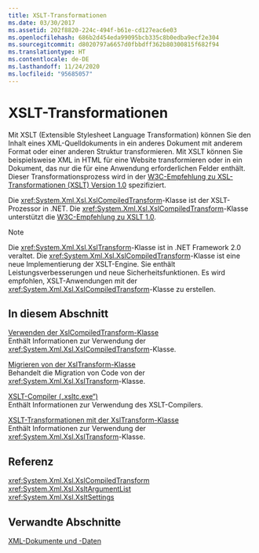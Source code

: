 ```yaml
---
title: XSLT-Transformationen
ms.date: 03/30/2017
ms.assetid: 202f8820-224c-494f-b61e-cd127eac6e03
ms.openlocfilehash: 686b2d454eda99095bcb335c8b0edba9ecf2e304
ms.sourcegitcommit: d8020797a6657d0fbbdff362b80300815f682f94
ms.translationtype: HT
ms.contentlocale: de-DE
ms.lasthandoff: 11/24/2020
ms.locfileid: "95685057"
---
```

# <a name="xslt-transformations"></a>XSLT-Transformationen

Mit XSLT (Extensible Stylesheet Language Transformation) können Sie den Inhalt eines XML-Quelldokuments in ein anderes Dokument mit anderem Format oder einer anderen Struktur transformieren. Mit XSLT können Sie beispielsweise XML in HTML für eine Website transformieren oder in ein Dokument, das nur die für eine Anwendung erforderlichen Felder enthält. Dieser Transformationsprozess wird in der [W3C-Empfehlung zu XSL-Transformationen (XSLT) Version 1.0](https://www.w3.org/TR/xslt-10/) spezifiziert.  
  
 Die <xref:System.Xml.Xsl.XslCompiledTransform>-Klasse ist der XSLT-Prozessor in .NET. Die <xref:System.Xml.Xsl.XslCompiledTransform>-Klasse unterstützt die [W3C-Empfehlung zu XSLT 1.0](https://www.w3.org/TR/xslt-10/).  
  
> [!NOTE]
> Die <xref:System.Xml.Xsl.XslTransform>-Klasse ist in .NET Framework 2.0 veraltet. Die <xref:System.Xml.Xsl.XslCompiledTransform>-Klasse ist eine neue Implementierung der XSLT-Engine. Sie enthält Leistungsverbesserungen und neue Sicherheitsfunktionen. Es wird empfohlen, XSLT-Anwendungen mit der <xref:System.Xml.Xsl.XslCompiledTransform>-Klasse zu erstellen.  
  
## <a name="in-this-section"></a>In diesem Abschnitt  

 [Verwenden der XslCompiledTransform-Klasse](using-the-xslcompiledtransform-class.md)  
 Enthält Informationen zur Verwendung der <xref:System.Xml.Xsl.XslCompiledTransform>-Klasse.  
  
 [Migrieren von der XslTransform-Klasse](migrating-from-the-xsltransform-class.md)  
 Behandelt die Migration von Code von der <xref:System.Xml.Xsl.XslTransform>-Klasse.  
  
 [XSLT-Compiler („xsltc.exe“)](xslt-compiler-xsltc-exe.md)  
 Enthält Informationen zur Verwendung des XSLT-Compilers.  
  
 [XSLT-Transformationen mit der XslTransform-Klasse](xslt-transformations-with-the-xsltransform-class.md)  
 Enthält Informationen zur Verwendung der <xref:System.Xml.Xsl.XslTransform>-Klasse.  
  
## <a name="reference"></a>Referenz  

 <xref:System.Xml.Xsl.XslCompiledTransform>  
 <xref:System.Xml.Xsl.XsltArgumentList>  
 <xref:System.Xml.Xsl.XsltSettings>  
  
## <a name="related-sections"></a>Verwandte Abschnitte  

 [XML-Dokumente und -Daten](index.md)
